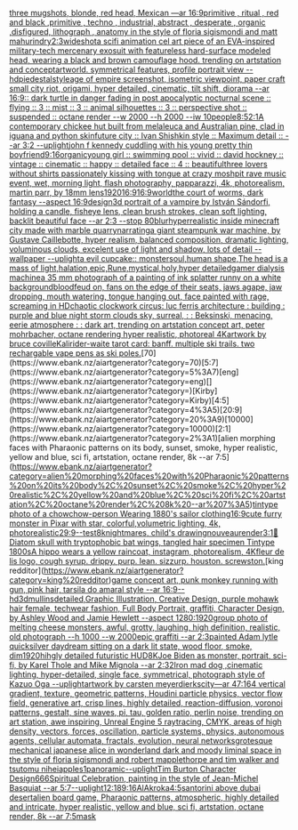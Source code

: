 [three mugshots, blonde, red head, Mexican —ar 16:9](https://www.ebank.nz/aiartgenerator?category=three%20mugshots%2C%20blonde%2C%20red%20head%2C%20Mexican%20%E2%80%94ar%2016%3A9)[primitive , ritual , red and black ,primitive , techno , industrial, abstract , desperate , organic ,disfigured, lithograph , anatomy in the style of floria sigismondi and matt mahurin](https://www.ebank.nz/aiartgenerator?category=primitive%20%2C%20ritual%20%2C%20red%20and%20black%20%2Cprimitive%20%2C%20techno%20%2C%20industrial%2C%20abstract%20%2C%20desperate%20%2C%20organic%20%2Cdisfigured%2C%20lithograph%20%2C%20anatomy%20in%20the%20style%20of%20floria%20sigismondi%20and%20matt%20mahurin)[dry](https://www.ebank.nz/aiartgenerator?category=dry)[2:3](https://www.ebank.nz/aiartgenerator?category=2%3A3)[wideshot](https://www.ebank.nz/aiartgenerator?category=wideshot)[a scifi animation cel art piece of an EVA-inspired military-tech mercenary exosuit with featureless hard-surface modeled head, wearing a black and brown camouflage hood. trending on artstation and conceptartworld. symmetrical features, profile portrait view --hd](https://www.ebank.nz/aiartgenerator?category=a%20scifi%20animation%20cel%20art%20piece%20of%20an%20EVA-inspired%20military-tech%20mercenary%20exosuit%20with%20featureless%20hard-surface%20modeled%20head%2C%20wearing%20a%20black%20and%20brown%20camouflage%20hood.%20trending%20on%20artstation%20and%20conceptartworld.%20symmetrical%20features%2C%20profile%20portrait%20view%20--hd)[piedestal](https://www.ebank.nz/aiartgenerator?category=piedestal)[style](https://www.ebank.nz/aiartgenerator?category=style)[age of empire screenshot, isometric viewpoint, paper craft small city riot, origami, hyper detailed, cinematic, tilt shift, diorama    --ar 16:9](https://www.ebank.nz/aiartgenerator?category=age%20of%20empire%20screenshot%2C%20isometric%20viewpoint%2C%20paper%20craft%20small%20city%20riot%2C%20origami%2C%20hyper%20detailed%2C%20cinematic%2C%20tilt%20shift%2C%20diorama%20%20%20%20--ar%2016%3A9)[:: dark turtle in danger fading in post apocalyptic nocturnal scene :: flying :: 3 ::  mist :: 3 :: animal silhouettes :: 3 :: perspective shot :: suspended :: octane render --w 2000 --h 2000 --iw 10](https://www.ebank.nz/aiartgenerator?category=%3A%3A%20dark%20turtle%20in%20danger%20fading%20in%20post%20apocalyptic%20nocturnal%20scene%20%3A%3A%20flying%20%3A%3A%203%20%3A%3A%20%20mist%20%3A%3A%203%20%3A%3A%20animal%20silhouettes%20%3A%3A%203%20%3A%3A%20perspective%20shot%20%3A%3A%20suspended%20%3A%3A%20octane%20render%20--w%202000%20--h%202000%20--iw%2010)[people](https://www.ebank.nz/aiartgenerator?category=people)[8:5](https://www.ebank.nz/aiartgenerator?category=8%3A5)[2:1](https://www.ebank.nz/aiartgenerator?category=2%3A1)[A contemporary chickee hut built from melaleuca and Australian pine, clad in iguana and python skin](https://www.ebank.nz/aiartgenerator?category=A%20contemporary%20chickee%20hut%20built%20from%20melaleuca%20and%20Australian%20pine%2C%20clad%20in%20iguana%20and%20python%20skin)[future city :: Ivan Shishkin style :: Maximum detail :: --ar 3:2 --uplight](https://www.ebank.nz/aiartgenerator?category=future%20city%20%3A%3A%20Ivan%20Shishkin%20style%20%3A%3A%20Maximum%20detail%20%3A%3A%20--ar%203%3A2%20--uplight)[john f kennedy cuddling with his young pretty thin boyfriend](https://www.ebank.nz/aiartgenerator?category=john%20f%20kennedy%20cuddling%20with%20his%20young%20pretty%20thin%20boyfriend)[9:16](https://www.ebank.nz/aiartgenerator?category=9%3A16)[organic](https://www.ebank.nz/aiartgenerator?category=organic)[young girl :: swimming pool :: vivid :: david hockney :: vintage :: cinematic :: happy :: detailed face :: 4 :: beautiful](https://www.ebank.nz/aiartgenerator?category=young%20girl%20%3A%3A%20swimming%20pool%20%3A%3A%20vivid%20%3A%3A%20david%20hockney%20%3A%3A%20vintage%20%3A%3A%20cinematic%20%3A%3A%20happy%20%3A%3A%20detailed%20face%20%3A%3A%204%20%3A%3A%20beautiful)[three lovers without shirts passionately kissing with tongue at crazy moshpit rave music event, wet, morning light, flash photography, papparazzi, 4k, photorealism, martin parr, by 18mm lens](https://www.ebank.nz/aiartgenerator?category=three%20lovers%20without%20shirts%20passionately%20kissing%20with%20tongue%20at%20crazy%20moshpit%20rave%20music%20event%2C%20wet%2C%20morning%20light%2C%20flash%20photography%2C%20papparazzi%2C%204k%2C%20photorealism%2C%20martin%20parr%2C%20by%2018mm%20lens)[1920](https://www.ebank.nz/aiartgenerator?category=1920)[16:9](https://www.ebank.nz/aiartgenerator?category=16%3A9)[16:9](https://www.ebank.nz/aiartgenerator?category=16%3A9)[world](https://www.ebank.nz/aiartgenerator?category=world)[the court of worms, dark fantasy --aspect 16:9](https://www.ebank.nz/aiartgenerator?category=the%20court%20of%20worms%2C%20dark%20fantasy%20--aspect%2016%3A9)[design](https://www.ebank.nz/aiartgenerator?category=design)[3d portrait of a vampire by István Sándorfi, holding a candle, fisheye lens, clean brush strokes, clean soft lighting, backlit beautiful face --ar 2:3 --stop 80](https://www.ebank.nz/aiartgenerator?category=3d%20portrait%20of%20a%20vampire%20by%20Istv%C3%A1n%20S%C3%A1ndorfi%2C%20holding%20a%20candle%2C%20fisheye%20lens%2C%20clean%20brush%20strokes%2C%20clean%20soft%20lighting%2C%20backlit%20beautiful%20face%20--ar%202%3A3%20--stop%2080)[blur](https://www.ebank.nz/aiartgenerator?category=blur)[hyperrealistic inside minecraft city made with marble quarry](https://www.ebank.nz/aiartgenerator?category=hyperrealistic%20inside%20minecraft%20city%20made%20with%20marble%20quarry)[narrating](https://www.ebank.nz/aiartgenerator?category=narrating)[a giant steampunk war machine, by Gustave Caillebotte, hyper realism, balanced composition, dramatic lighting, voluminous clouds, excelent use of light and shadow, lots of detail --wallpaper --uplight](https://www.ebank.nz/aiartgenerator?category=a%20giant%20steampunk%20war%20machine%2C%20by%20Gustave%20Caillebotte%2C%20hyper%20realism%2C%20balanced%20composition%2C%20dramatic%20lighting%2C%20voluminous%20clouds%2C%20excelent%20use%20of%20light%20and%20shadow%2C%20lots%20of%20detail%20--wallpaper%20--uplight)[a evil cupcake:: monster](https://www.ebank.nz/aiartgenerator?category=a%20evil%20cupcake%3A%3A%20monster)[soul,human shape,The head is a mass of light,halation,epic,Rune,mystical,holy,hyper detailed](https://www.ebank.nz/aiartgenerator?category=soul%2Chuman%20shape%2CThe%20head%20is%20a%20mass%20of%20light%2Chalation%2Cepic%2CRune%2Cmystical%2Choly%2Chyper%20detailed)[gamer dialysis machine](https://www.ebank.nz/aiartgenerator?category=gamer%20dialysis%20machine)[a 35 mm photograph of a painting of ink splatter runny on a white background](https://www.ebank.nz/aiartgenerator?category=a%2035%20mm%20photograph%20of%20a%20painting%20of%20ink%20splatter%20runny%20on%20a%20white%20background)[bloodfeud on, fans on the edge of their seats, jaws agape, jaw dropping, mouth watering, tongue hanging out, face painted with rage, screaming in HD](https://www.ebank.nz/aiartgenerator?category=bloodfeud%20on%2C%20fans%20on%20the%20edge%20of%20their%20seats%2C%20jaws%20agape%2C%20jaw%20dropping%2C%20mouth%20watering%2C%20tongue%20hanging%20out%2C%20face%20painted%20with%20rage%2C%20screaming%20in%20HD)[chaotic clockwork circus](https://www.ebank.nz/aiartgenerator?category=chaotic%20clockwork%20circus)[: luc ferris architecture : building : purple and blue night storm clouds sky, surreal, : :  Beksinski, menacing, eerie atmosphere : : dark art, trending on artstation concept art, peter mohrbacher, octane rendering hyper realistic, photoreal 4K](https://www.ebank.nz/aiartgenerator?category=%3A%20luc%20ferris%20architecture%20%3A%20building%20%3A%20purple%20and%20blue%20night%20storm%20clouds%20sky%2C%20surreal%2C%20%3A%20%3A%20%20Beksinski%2C%20menacing%2C%20eerie%20atmosphere%20%3A%20%3A%20dark%20art%2C%20trending%20on%20artstation%20concept%20art%2C%20peter%20mohrbacher%2C%20octane%20rendering%20hyper%20realistic%2C%20photoreal%204K)[artwork by bruce coville](https://www.ebank.nz/aiartgenerator?category=artwork%20by%20bruce%20coville)[Kali](https://www.ebank.nz/aiartgenerator?category=Kali)[rider-waite tarot card: banff. multiple ski trails. two rechargable vape pens as ski poles.](https://www.ebank.nz/aiartgenerator?category=rider-waite%20tarot%20card%3A%20banff.%20multiple%20ski%20trails.%20two%20rechargable%20vape%20pens%20as%20ski%20poles.)[70](https://www.ebank.nz/aiartgenerator?category=70)[5:7](https://www.ebank.nz/aiartgenerator?category=5%3A7)[eng](https://www.ebank.nz/aiartgenerator?category=eng)[](https://www.ebank.nz/aiartgenerator?category=)[Kirby](https://www.ebank.nz/aiartgenerator?category=Kirby)[4:5](https://www.ebank.nz/aiartgenerator?category=4%3A5)[20:9](https://www.ebank.nz/aiartgenerator?category=20%3A9)[10000](https://www.ebank.nz/aiartgenerator?category=10000)[2:1](https://www.ebank.nz/aiartgenerator?category=2%3A1)[alien morphing faces with Pharaonic patterns on its body, sunset, smoke, hyper realistic, yellow and blue, sci fi, artstation, octane render, 8k --ar 7:5](https://www.ebank.nz/aiartgenerator?category=alien%20morphing%20faces%20with%20Pharaonic%20patterns%20on%20its%20body%2C%20sunset%2C%20smoke%2C%20hyper%20realistic%2C%20yellow%20and%20blue%2C%20sci%20fi%2C%20artstation%2C%20octane%20render%2C%208k%20--ar%207%3A5)[tintype photo of a chowchow-person Wearing 1880's sailor clothing](https://www.ebank.nz/aiartgenerator?category=tintype%20photo%20of%20a%20chowchow-person%20Wearing%201880%27s%20sailor%20clothing)[16:9](https://www.ebank.nz/aiartgenerator?category=16%3A9)[cute furry monster in Pixar with star, colorful,volumetric lighting, 4k, photorealistic](https://www.ebank.nz/aiartgenerator?category=cute%20furry%20monster%20in%20Pixar%20with%20star%2C%20colorful%2Cvolumetric%20lighting%2C%204k%2C%20photorealistic)[29:9](https://www.ebank.nz/aiartgenerator?category=29%3A9)[--test](https://www.ebank.nz/aiartgenerator?category=--test)[8k](https://www.ebank.nz/aiartgenerator?category=8k)[nightmares, child's drawing](https://www.ebank.nz/aiartgenerator?category=nightmares%2C%20child%27s%20drawing)[nouveau](https://www.ebank.nz/aiartgenerator?category=nouveau)[render](https://www.ebank.nz/aiartgenerator?category=render)[3:1](https://www.ebank.nz/aiartgenerator?category=3%3A1)[🥦](https://www.ebank.nz/aiartgenerator?category=%F0%9F%A5%A6)[Diatom skull with tryptophobic bat wings, tangled hair specimen Tintype 1800s](https://www.ebank.nz/aiartgenerator?category=Diatom%20skull%20with%20tryptophobic%20bat%20wings%2C%20tangled%20hair%20specimen%20Tintype%201800s)[A hippo wears a yellow raincoat, instagram, photorealism, 4K](https://www.ebank.nz/aiartgenerator?category=A%20hippo%20wears%20a%20yellow%20raincoat%2C%20instagram%2C%20photorealism%2C%204K)[fleur de lis logo, cough syrup. drippy. purp. lean. sizzurp. houston. screwston.](https://www.ebank.nz/aiartgenerator?category=fleur%20de%20lis%20logo%2C%20cough%20syrup.%20drippy.%20purp.%20lean.%20sizzurp.%20houston.%20screwston.)[king redditor](https://www.ebank.nz/aiartgenerator?category=king%20redditor)[game concept art, punk monkey running with gun, pink hair, tarsila do amaral style --ar 16:9](https://www.ebank.nz/aiartgenerator?category=game%20concept%20art%2C%20punk%20monkey%20running%20with%20gun%2C%20pink%20hair%2C%20tarsila%20do%20amaral%20style%20--ar%2016%3A9)[--hd](https://www.ebank.nz/aiartgenerator?category=--hd)[3d](https://www.ebank.nz/aiartgenerator?category=3d)[mullins](https://www.ebank.nz/aiartgenerator?category=mullins)[detailed,](https://www.ebank.nz/aiartgenerator?category=detailed%2C)[Graphic Illustration, Creative Design, purple mohawk hair female, techwear fashion, Full Body Portrait, graffiti, Character Design, by Ashley Wood and Jamie Hewlett --aspect 1280:1920](https://www.ebank.nz/aiartgenerator?category=Graphic%20Illustration%2C%20Creative%20Design%2C%20purple%20mohawk%20hair%20female%2C%20techwear%20fashion%2C%20Full%20Body%20Portrait%2C%20graffiti%2C%20Character%20Design%2C%20by%20Ashley%20Wood%20and%20Jamie%20Hewlett%20--aspect%201280%3A1920)[group photo of melting cheese monsters, awful, grotty, laughing, high definition, realistic, old photograph --h 1000 --w 2000](https://www.ebank.nz/aiartgenerator?category=group%20photo%20of%20melting%20cheese%20monsters%2C%20awful%2C%20grotty%2C%20laughing%2C%20high%20definition%2C%20realistic%2C%20old%20photograph%20--h%201000%20--w%202000)[epic graffiti --ar 2:3](https://www.ebank.nz/aiartgenerator?category=epic%20graffiti%20--ar%202%3A3)[painted Adam lytle quicksilver daydream sitting on a dark lit state, wood floor, smoke, dim](https://www.ebank.nz/aiartgenerator?category=painted%20Adam%20lytle%20quicksilver%20daydream%20sitting%20on%20a%20dark%20lit%20state%2C%20wood%20floor%2C%20smoke%2C%20dim)[1920](https://www.ebank.nz/aiartgenerator?category=1920)[hihgly detailed futuristic HUD](https://www.ebank.nz/aiartgenerator?category=hihgly%20detailed%20futuristic%20HUD)[8K](https://www.ebank.nz/aiartgenerator?category=8K)[Joe Biden as monster, portrait, sci-fi, by Karel Thole and Mike Mignola --ar 2:3](https://www.ebank.nz/aiartgenerator?category=Joe%20Biden%20as%20monster%2C%20portrait%2C%20sci-fi%2C%20by%20Karel%20Thole%20and%20Mike%20Mignola%20--ar%202%3A3)[2](https://www.ebank.nz/aiartgenerator?category=2)[Iron mad dog ,cinematic lighting, hyper-detailed, single face, symmetrical, photograph style of Kazuo Oga --uplight](https://www.ebank.nz/aiartgenerator?category=Iron%20mad%20dog%20%2Ccinematic%20lighting%2C%20hyper-detailed%2C%20single%20face%2C%20symmetrical%2C%20photograph%20style%20of%20Kazuo%20Oga%20--uplight)[artwork by carsten meyerdierks](https://www.ebank.nz/aiartgenerator?category=artwork%20by%20carsten%20meyerdierks)[city](https://www.ebank.nz/aiartgenerator?category=city)[—ar 47:164 vertical gradient, texture, geometric patterns, Houdini particle physics, vector flow field, generative art, crisp lines, highly detailed, reaction-diffusion, voronoi patterns, gestalt, sine waves, pi, tau, golden ratio, perlin noise, trending on art station, awe inspiring, Unreal Engine 5 raytracing, CMYK, areas of high density, vectors, forces, oscillation, particle systems, physics, autonomous agents, cellular automata, fractals, evolution, neural networks](https://www.ebank.nz/aiartgenerator?category=%E2%80%94ar%2047%3A164%20vertical%20gradient%2C%20texture%2C%20geometric%20patterns%2C%20Houdini%20particle%20physics%2C%20vector%20flow%20field%2C%20generative%20art%2C%20crisp%20lines%2C%20highly%20detailed%2C%20reaction-diffusion%2C%20voronoi%20patterns%2C%20gestalt%2C%20sine%20waves%2C%20pi%2C%20tau%2C%20golden%20ratio%2C%20perlin%20noise%2C%20trending%20on%20art%20station%2C%20awe%20inspiring%2C%20Unreal%20Engine%205%20raytracing%2C%20CMYK%2C%20areas%20of%20high%20density%2C%20vectors%2C%20forces%2C%20oscillation%2C%20particle%20systems%2C%20physics%2C%20autonomous%20agents%2C%20cellular%20automata%2C%20fractals%2C%20evolution%2C%20neural%20networks)[grotesque mechanical japanese alice in wonderland dark and moody liminal space in the style of floria sigismondi and robert mapplethorpe and tim walker and tsutomu nihei](https://www.ebank.nz/aiartgenerator?category=grotesque%20mechanical%20japanese%20alice%20in%20wonderland%20dark%20and%20moody%20liminal%20space%20in%20the%20style%20of%20floria%20sigismondi%20and%20robert%20mapplethorpe%20and%20tim%20walker%20and%20tsutomu%20nihei)[apples](https://www.ebank.nz/aiartgenerator?category=apples)[1](https://www.ebank.nz/aiartgenerator?category=1)[panoramic](https://www.ebank.nz/aiartgenerator?category=panoramic)[--uplight](https://www.ebank.nz/aiartgenerator?category=--uplight)[Tim Burton Character Design](https://www.ebank.nz/aiartgenerator?category=Tim%20Burton%20Character%20Design)[666](https://www.ebank.nz/aiartgenerator?category=666)[Spiritual Celebration, painting in the style of Jean-Michel Basquiat --ar 5:7](https://www.ebank.nz/aiartgenerator?category=Spiritual%20Celebration%2C%20painting%20in%20the%20style%20of%20Jean-Michel%20Basquiat%20--ar%205%3A7)[--uplight](https://www.ebank.nz/aiartgenerator?category=--uplight)[12:18](https://www.ebank.nz/aiartgenerator?category=12%3A18)[9:16](https://www.ebank.nz/aiartgenerator?category=9%3A16)[AlAkroka](https://www.ebank.nz/aiartgenerator?category=AlAkroka)[4:5](https://www.ebank.nz/aiartgenerator?category=4%3A5)[santorini above dubai desert](https://www.ebank.nz/aiartgenerator?category=santorini%20above%20dubai%20desert)[alien board game, Pharaonic patterns, atmospheric, highly detailed and intricate, hyper realistic, yellow and blue, sci fi, artstation, octane render, 8k --ar 7:5](https://www.ebank.nz/aiartgenerator?category=alien%20board%20game%2C%20Pharaonic%20patterns%2C%20atmospheric%2C%20highly%20detailed%20and%20intricate%2C%20hyper%20realistic%2C%20yellow%20and%20blue%2C%20sci%20fi%2C%20artstation%2C%20octane%20render%2C%208k%20--ar%207%3A5)[mask](https://www.ebank.nz/aiartgenerator?category=mask)